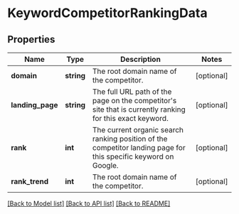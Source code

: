 # KeywordCompetitorRankingData

## Properties
Name | Type | Description | Notes
------------ | ------------- | ------------- | -------------
**domain** | **string** | The root domain name of the competitor. | [optional] 
**landing_page** | **string** | The full URL path of the page on the competitor&#x27;s site that is currently ranking for this exact keyword. | [optional] 
**rank** | **int** | The current organic search ranking position of the competitor landing page for this specific keyword on Google. | [optional] 
**rank_trend** | **int** | The root domain name of the competitor. | [optional] 

[[Back to Model list]](../../README.md#documentation-for-models) [[Back to API list]](../../README.md#documentation-for-api-endpoints) [[Back to README]](../../README.md)

